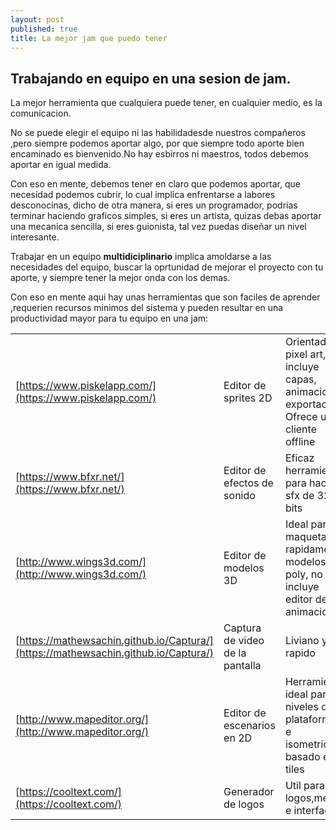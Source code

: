 ```yaml
---
layout: post
published: true
title: La mejor jam que puedo tener
---
```


## Trabajando en equipo en una sesion de jam.
La mejor herramienta que cualquiera puede tener, en cualquier medio, es la comunicacion.

No se puede elegir el equipo ni las habilidadesde nuestros compañeros ,pero siempre podemos aportar algo, por que siempre todo aporte bien encaminado es bienvenido.No hay esbirros ni maestros, todos debemos aportar en igual medida.

Con eso en mente, debemos tener en claro que podemos aportar, que necesidad podemos cubrir, lo cual implica enfrentarse a labores desconocinas, dicho de otra manera, si eres un programador, podrias terminar haciendo graficos simples, si eres un artista, quizas debas aportar una mecanica sencilla, si eres guionista, tal vez puedas diseñar un nivel interesante. 

Trabajar en un equipo **multidiciplinario** implica amoldarse a las necesidades del equipo, buscar la oprtunidad de mejorar el proyecto con tu aporte, y siempre tener la mejor onda con los demas. 

Con eso en mente aqui hay unas herramientas que son faciles de aprender ,requerien recursos minimos del sistema y pueden resultar en una productividad mayor para tu equipo en una jam:

| | | |
|---|---|---|
|[https://www.piskelapp.com/](https://www.piskelapp.com/)| Editor de sprites 2D | Orientado a pixel art, incluye capas, animacion y exportacion. Ofrece un cliente offline|
| [https://www.bfxr.net/](https://www.bfxr.net/) | Editor de efectos de sonido | Eficaz herramienta para hacer sfx de 32 bits |
| [http://www.wings3d.com/](http://www.wings3d.com/) | Editor de modelos 3D | Ideal para maquetar rapidamente modelos low poly, no incluye editor de animaciones|
|[https://mathewsachin.github.io/Captura/](https://mathewsachin.github.io/Captura/)| Captura de video de la pantalla| Liviano y rapido|
|[http://www.mapeditor.org/](http://www.mapeditor.org/)| Editor de escenarios en 2D| Herramienta ideal para niveles de plataformas e isometricos, basado en tiles|
|[https://cooltext.com/](https://cooltext.com/)| Generador de logos| Util para logos,menus e interfaces|
